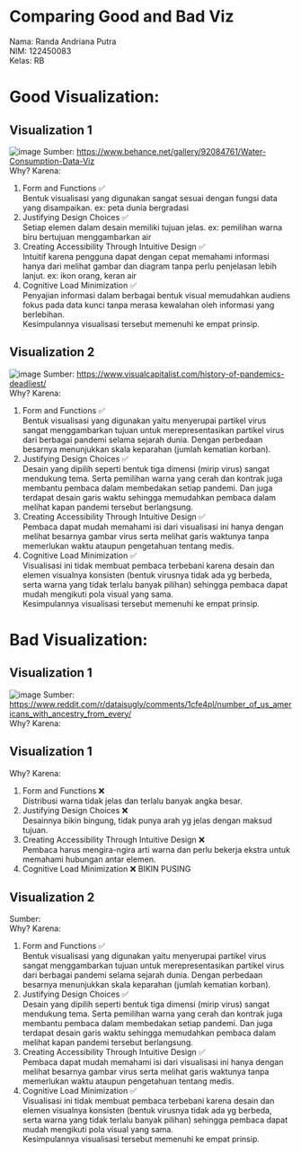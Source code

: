 # Comparing Good and Bad Viz
Nama: Randa Andriana Putra\
NIM: 122450083\
Kelas: RB

# Good Visualization:
## Visualization 1
![image](https://github.com/user-attachments/assets/96c510aa-cb48-41d9-bd8c-7cb89203d378)
Sumber: https://www.behance.net/gallery/92084761/Water-Consumption-Data-Viz \
Why? Karena:
1. Form and Functions ✅\
Bentuk visualisasi yang digunakan sangat sesuai dengan fungsi data yang disampaikan. ex: peta dunia bergradasi
2. Justifying Design Choices ✅\
Setiap elemen dalam desain memiliki tujuan jelas. ex: pemilihan warna biru bertujuan menggambarkan air
3. Creating Accessibility Through Intuitive Design ✅\
Intuitif karena pengguna dapat dengan cepat memahami informasi hanya dari melihat gambar dan diagram tanpa perlu penjelasan lebih lanjut. ex: ikon orang, keran air
4. Cognitive Load Minimization ✅\
Penyajian informasi dalam berbagai bentuk visual memudahkan audiens fokus pada data kunci tanpa merasa kewalahan oleh informasi yang berlebihan.\
Kesimpulannya visualisasi tersebut memenuhi ke empat prinsip.

## Visualization 2
![image](https://github.com/user-attachments/assets/3a03b1c3-0be6-4c5d-a265-7d81f03c7038)
Sumber: https://www.visualcapitalist.com/history-of-pandemics-deadliest/ \
Why? Karena:
1. Form and Functions ✅\
Bentuk visualisasi yang digunakan yaitu menyerupai partikel virus sangat menggambarkan tujuan untuk merepresentasikan partikel virus dari berbagai pandemi selama sejarah dunia. Dengan perbedaan besarnya menunjukkan skala keparahan (jumlah kematian korban).
2. Justifying Design Choices ✅\
Desain yang dipilih seperti bentuk tiga dimensi (mirip virus) sangat mendukung tema. Serta pemilihan warna yang cerah dan kontrak juga membantu pembaca dalam membedakan setiap pandemi. Dan juga terdapat desain garis waktu sehingga memudahkan pembaca dalam melihat kapan pandemi tersebut berlangsung.
3. Creating Accessibility Through Intuitive Design ✅\
Pembaca dapat mudah memahami isi dari visualisasi ini hanya dengan melihat besarnya gambar virus serta melihat garis waktunya tanpa memerlukan waktu ataupun pengetahuan tentang medis.
4. Cognitive Load Minimization ✅\
Visualisasi ini tidak membuat pembaca terbebani karena desain dan elemen visualnya konsisten (bentuk virusnya tidak ada yg berbeda, serta warna yang tidak terlalu banyak pilihan) sehingga pembaca dapat mudah mengikuti pola visual yang sama.\
Kesimpulannya visualisasi tersebut memenuhi ke empat prinsip.

# Bad Visualization:
## Visualization 1
![image](https://github.com/user-attachments/assets/4783e5ad-39f0-4991-a2f9-8d60f9b7f729)
Sumber: https://www.reddit.com/r/dataisugly/comments/1cfe4pl/number_of_us_americans_with_ancestry_from_every/ \
Why? Karena:
## Visualization 1
Why? Karena:
1. Form and Functions ❌\
Distribusi warna tidak jelas dan terlalu banyak angka besar.
2. Justifying Design Choices ❌\
Desainnya bikin bingung, tidak punya arah yg jelas dengan maksud tujuan.
3. Creating Accessibility Through Intuitive Design ❌\
Pembaca harus mengira-ngira arti warna dan perlu bekerja ekstra untuk memahami hubungan antar elemen.
4. Cognitive Load Minimization ❌
BIKIN PUSING

## Visualization 2

Sumber:  \
Why? Karena:
1. Form and Functions ✅\
Bentuk visualisasi yang digunakan yaitu menyerupai partikel virus sangat menggambarkan tujuan untuk merepresentasikan partikel virus dari berbagai pandemi selama sejarah dunia. Dengan perbedaan besarnya menunjukkan skala keparahan (jumlah kematian korban).
2. Justifying Design Choices ✅\
Desain yang dipilih seperti bentuk tiga dimensi (mirip virus) sangat mendukung tema. Serta pemilihan warna yang cerah dan kontrak juga membantu pembaca dalam membedakan setiap pandemi. Dan juga terdapat desain garis waktu sehingga memudahkan pembaca dalam melihat kapan pandemi tersebut berlangsung.
3. Creating Accessibility Through Intuitive Design ✅\
Pembaca dapat mudah memahami isi dari visualisasi ini hanya dengan melihat besarnya gambar virus serta melihat garis waktunya tanpa memerlukan waktu ataupun pengetahuan tentang medis.
4. Cognitive Load Minimization ✅\
Visualisasi ini tidak membuat pembaca terbebani karena desain dan elemen visualnya konsisten (bentuk virusnya tidak ada yg berbeda, serta warna yang tidak terlalu banyak pilihan) sehingga pembaca dapat mudah mengikuti pola visual yang sama.\
Kesimpulannya visualisasi tersebut memenuhi ke empat prinsip.
